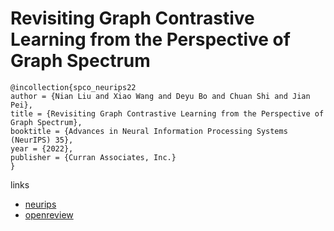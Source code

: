 # Revisiting Graph Contrastive Learning from the Perspective of Graph Spectrum

```
@incollection{spco_neurips22
author = {Nian Liu and Xiao Wang and Deyu Bo and Chuan Shi and Jian Pei},
title = {Revisiting Graph Contrastive Learning from the Perspective of Graph Spectrum},
booktitle = {Advances in Neural Information Processing Systems (NeurIPS) 35},
year = {2022},
publisher = {Curran Associates, Inc.}
}
```

links
- [neurips](https://nips.cc/Conferences/2022/Schedule?showEvent=54317)
- [openreview](https://openreview.net/forum?id=L0U7TUWRt_X)
